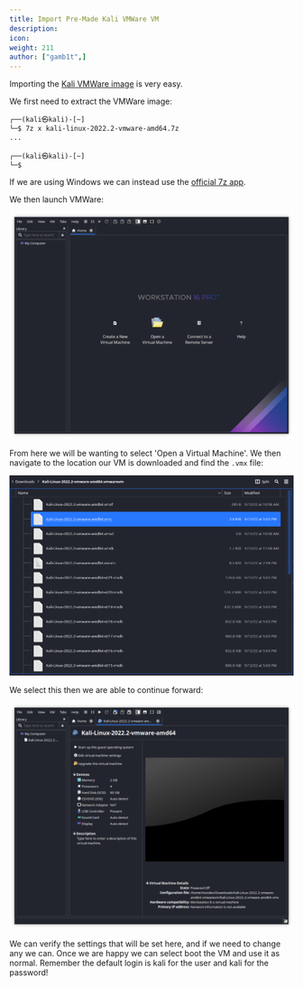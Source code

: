 ```yaml
---
title: Import Pre-Made Kali VMWare VM
description:
icon:
weight: 211
author: ["gamb1t",]
---
```


Importing the [Kali VMWare image](https://www.kali.org/get-kali/#kali-virtual-machines) is very easy.

We first need to extract the VMWare image:

```
┌──(kali㉿kali)-[~]
└─$ 7z x kali-linux-2022.2-vmware-amd64.7z
...

┌──(kali㉿kali)-[~]
└─$
```

If we are using Windows we can instead use the [official 7z app](https://www.7-zip.org/).

We then launch VMWare:

![](import-vmware-1.png)

From here we will be wanting to select 'Open a Virtual Machine'. We then navigate to the location our VM is downloaded and find the `.vmx` file:

![](import-vmware-2.png)

We select this then we are able to continue forward:

![](import-vmware-3.png)

We can verify the settings that will be set here, and if we need to change any we can. Once we are happy we can select boot the VM and use it as normal. Remember the default login is kali for the user and kali for the password!
